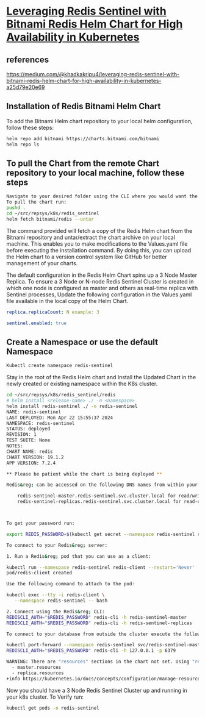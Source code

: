 # **[Leveraging Redis Sentinel with Bitnami Redis Helm Chart for High Availability in Kubernetes](https://medium.com/@khadkakripu4/leveraging-redis-sentinel-with-bitnami-redis-helm-chart-for-high-availability-in-kubernetes-a25d79e20e69)**

## references

<https://medium.com/@khadkakripu4/leveraging-redis-sentinel-with-bitnami-redis-helm-chart-for-high-availability-in-kubernetes-a25d79e20e69>

## Installation of Redis Bitnami Helm Chart

To add the Bitnami Helm chart repository to your local helm configuration, follow these steps:

```bash
helm repo add bitnami https://charts.bitnami.com/bitnami
helm repo ls
```

## To pull the Chart from the remote Chart repository to your local machine, follow these steps

```bash
Navigate to your desired folder using the CLI where you would want the chart to be pulled.
To pull the chart run:
pushd .
cd ~/src/repsys/k8s/redis_sentinel
helm fetch bitnami/redis --untar
```

The command provided will fetch a copy of the Redis Helm chart from the Bitnami repository and untar/extract the chart archive on your local machine. This enables you to make modifications to the Values.yaml file before executing the installation command. By doing this, you can upload the Helm chart to a version control system like GitHub for better management of your charts.

The default configuration in the Redis Helm Chart spins up a 3 Node Master Replica. To ensure a 3 Node or N-node Redis Sentinel Cluster is created in which one node is configured as master and others as real-time replica with Sentinel processes, Update the following configuration in the Values.yaml file available in the local copy of the Helm Chart.

```yaml
replica.replicaCount: N example: 3

sentinel.enabled: true
```

## Create a Namespace or use the default Namespace

```bash
Kubectl create namespace redis-sentinel
```

Stay in the root of the Redis Helm chart and Install the Updated Chart in the newly created or existing namespace within the K8s cluster.

```bash
cd ~/src/repsys/k8s/redis_sentinel/redis
# helm install <release-name> ./ -n <namespace>
helm install redis-sentinel ./ -n redis-sentinel
NAME: redis-sentinel
LAST DEPLOYED: Mon Apr 22 15:55:37 2024
NAMESPACE: redis-sentinel
STATUS: deployed
REVISION: 1
TEST SUITE: None
NOTES:
CHART NAME: redis
CHART VERSION: 19.1.2
APP VERSION: 7.2.4

** Please be patient while the chart is being deployed **

Redis&reg; can be accessed on the following DNS names from within your cluster:

    redis-sentinel-master.redis-sentinel.svc.cluster.local for read/write operations (port 6379)
    redis-sentinel-replicas.redis-sentinel.svc.cluster.local for read-only operations (port 6379)



To get your password run:

export REDIS_PASSWORD=$(kubectl get secret --namespace redis-sentinel redis-sentinel -o jsonpath="{.data.redis-password}" | base64 -d)

To connect to your Redis&reg; server:

1. Run a Redis&reg; pod that you can use as a client:

kubectl run --namespace redis-sentinel redis-client --restart='Never'  --env REDIS_PASSWORD=$REDIS_PASSWORD  --image docker.io/bitnami/redis:7.2.4-debian-12-r12 --command -- sleep infinity
pod/redis-client created

Use the following command to attach to the pod:

kubectl exec --tty -i redis-client \
   --namespace redis-sentinel -- bash

2. Connect using the Redis&reg; CLI:
REDISCLI_AUTH="$REDIS_PASSWORD" redis-cli -h redis-sentinel-master
REDISCLI_AUTH="$REDIS_PASSWORD" redis-cli -h redis-sentinel-replicas

To connect to your database from outside the cluster execute the following commands:

kubectl port-forward --namespace redis-sentinel svc/redis-sentinel-master 6379:6379 
REDISCLI_AUTH="$REDIS_PASSWORD" redis-cli -h 127.0.0.1 -p 6379

WARNING: There are "resources" sections in the chart not set. Using "resourcesPreset" is not recommended for production. For production installations, please set the following values according to your workload needs:
  - master.resources
  - replica.resources
+info https://kubernetes.io/docs/concepts/configuration/manage-resources-containers/


```

Now you should have a 3 Node Redis Sentinel Cluster up and running in your k8s cluster. To Verify run:

```bash
kubectl get pods -n redis-sentinel
```
